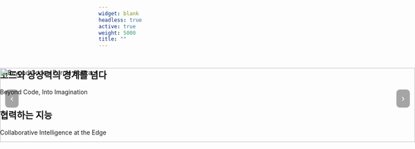 ```yaml
---
widget: blank
headless: true
active: true
weight: 5000
title: ""
---
```


<style>
  /* 화면 양옆으로 꽉 차게 만드는 래퍼(컨테이너 여백 무시) */
  .dda-bleed{
    position: relative;
    left: 50%;
    right: 50%;
    margin-left: -50vw;
    margin-right: -50vw;
    width: 100vw;
    background: transparent; 
    padding: 0;  
    overflow: hidden;
  }

  /* 슬라이더 */
  .dda-slider{position:relative;width:100%;margin:0;border-radius:0;overflow:hidden}
  /* 높이 ↑ : 필요시 수치만 더 키워도 됨 */
  .dda-slider .slides{position:relative;height:clamp(160px, 18vw, 300px);} 
  .dda-slider img{position:absolute;inset:0;width:100%;height:100%;object-fit:cover;opacity:0;transition:opacity .6s ease}
  .dda-slider img.active{opacity:1}
  .dda-slider .ctrl{position:absolute;top:50%;transform:translateY(-50%);background:rgba(0,0,0,.35);border:none;color:#fff;font-size:22px;padding:8px 12px;cursor:pointer;border-radius:8px}
  .dda-slider .prev{left:12px}
  .dda-slider .next{right:12px}
  .dda-slider .dots{position:absolute;left:0;right:0;bottom:10px;display:flex;gap:6px;justify-content:center}
  .dda-slider .dot{width:8px;height:8px;border-radius:50%;background:rgba(255,255,255,.5);cursor:pointer}
  .dda-slider .dot.active{background:#fff}
</style>

<div class="dda-bleed">
  <div class="dda-slider" id="ddaSlider">
    <div class="slides">
      <!-- 1 -->
      <div class="slide">
        <img src="/uploads/hero/ai-purple-01.jpg" alt="Beyond Code – Purple Abstract" class="active">
        <div class="overlay active"></div>
        <div class="caption">
          <h2>코드와 상상력의 경계를 넘다</h2>
          <p>Beyond Code, Into Imagination</p>
        </div>
      </div>
      <!-- 2 -->
      <div class="slide">
        <img src="/uploads/hero/ai-network-edges-02.jpg" alt="Collaborative Intelligence">
        <div class="overlay"></div>
        <div class="caption">
          <h2>협력하는 지능</h2>
          <p>Collaborative Intelligence at the Edge</p>
        </div>
      </div>
      <!-- 3 -->
      <div class="slide">
        <img src="/uploads/hero/edge-cloud-bridge-03.jpg" alt="Edge–Cloud Bridge">
        <div class="overlay"></div>
        <div class="caption">
          <h2>엣지와 클라우드를 잇다</h2>
          <p>Bridging Edge & Cloud for AI</p>
        </div>
      </div>
      <!-- 4 -->
      <div class="slide">
        <img src="/uploads/hero/purple-city-dawn-04.jpg" alt="Create with Curiosity">
        <div class="overlay"></div>
        <div class="caption">
          <h2>호기심으로 만드는 미래</h2>
          <p>Created by Curiosity</p>
        </div>
      </div>
    </div>
    <button class="ctrl prev" aria-label="Previous">‹</button>
    <button class="ctrl next" aria-label="Next">›</button>
    <div class="dots"></div>
  </div>
</div>


<script>
(function(){
  const root = document.getElementById('ddaSlider');
  if(!root) return;
  const imgs = Array.from(root.querySelectorAll('img'));
  const dotsWrap = root.querySelector('.dots');
  let i = 0, timer = null;
  const INTERVAL = 2000;

  imgs.forEach((_, idx)=>{
    const d = document.createElement('span');
    d.className = 'dot' + (idx===0 ? ' active' : '');
    d.addEventListener('click', ()=>go(idx, true));
    dotsWrap.appendChild(d);
  });
  const dots = Array.from(dotsWrap.querySelectorAll('.dot'));

  function show(idx){
    imgs.forEach((im,k)=>im.classList.toggle('active', k===idx));
    dots.forEach((d,k)=>d.classList.toggle('active', k===idx));
  }
  function go(idx, manual=false){
    i = (idx + imgs.length) % imgs.length;
    show(i);
    if (manual) restart();
  }
  function next(){ go(i+1); }
  function prev(){ go(i-1); }

  root.querySelector('.next').addEventListener('click', ()=>go(i+1, true));
  root.querySelector('.prev').addEventListener('click', ()=>go(i-1, true));

  function start(){ stop(); timer = setInterval(next, INTERVAL); }
  function stop(){ if (timer) { clearInterval(timer); timer = null; } }
  function restart(){ start(); }

  root.addEventListener('mouseenter', stop);
  root.addEventListener('mouseleave', start);

  show(0);
  start();
})();
</script>